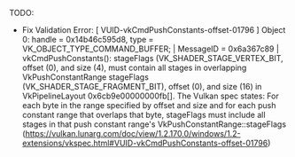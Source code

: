 TODO:
* Fix Validation Error: [ VUID-vkCmdPushConstants-offset-01796 ] Object 0: handle = 0x14b46c595d8, type = VK_OBJECT_TYPE_COMMAND_BUFFER; | MessageID = 0x6a367c89 | vkCmdPushConstants(): stageFlags (VK_SHADER_STAGE_VERTEX_BIT, offset (0), and size (4),  must contain all stages in overlapping VkPushConstantRange stageFlags (VK_SHADER_STAGE_FRAGMENT_BIT), offset (0), and size (16) in VkPipelineLayout 0x6cb9e00000000fb[]. The Vulkan spec states: For each byte in the range specified by offset and size and for each push constant range that overlaps that byte, stageFlags must include all stages in that push constant range's VkPushConstantRange::stageFlags (https://vulkan.lunarg.com/doc/view/1.2.170.0/windows/1.2-extensions/vkspec.html#VUID-vkCmdPushConstants-offset-01796)
